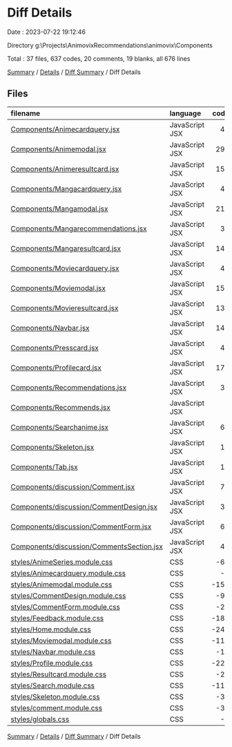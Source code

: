 # Diff Details

Date : 2023-07-22 19:12:46

Directory g:\\Projects\\AnimovixRecommendations\\animovix\\Components

Total : 37 files,  637 codes, 20 comments, 19 blanks, all 676 lines

[Summary](results.md) / [Details](details.md) / [Diff Summary](diff.md) / Diff Details

## Files
| filename | language | code | comment | blank | total |
| :--- | :--- | ---: | ---: | ---: | ---: |
| [Components/Animecardquery.jsx](/Components/Animecardquery.jsx) | JavaScript JSX | 41 | 1 | 3 | 45 |
| [Components/Animemodal.jsx](/Components/Animemodal.jsx) | JavaScript JSX | 296 | 4 | 29 | 329 |
| [Components/Animeresultcard.jsx](/Components/Animeresultcard.jsx) | JavaScript JSX | 156 | 27 | 13 | 196 |
| [Components/Mangacardquery.jsx](/Components/Mangacardquery.jsx) | JavaScript JSX | 40 | 11 | 3 | 54 |
| [Components/Mangamodal.jsx](/Components/Mangamodal.jsx) | JavaScript JSX | 211 | 19 | 25 | 255 |
| [Components/Mangarecommendations.jsx](/Components/Mangarecommendations.jsx) | JavaScript JSX | 30 | 1 | 5 | 36 |
| [Components/Mangaresultcard.jsx](/Components/Mangaresultcard.jsx) | JavaScript JSX | 146 | 27 | 12 | 185 |
| [Components/Moviecardquery.jsx](/Components/Moviecardquery.jsx) | JavaScript JSX | 40 | 11 | 3 | 54 |
| [Components/Moviemodal.jsx](/Components/Moviemodal.jsx) | JavaScript JSX | 159 | 7 | 13 | 179 |
| [Components/Movieresultcard.jsx](/Components/Movieresultcard.jsx) | JavaScript JSX | 138 | 19 | 10 | 167 |
| [Components/Navbar.jsx](/Components/Navbar.jsx) | JavaScript JSX | 144 | 14 | 14 | 172 |
| [Components/Presscard.jsx](/Components/Presscard.jsx) | JavaScript JSX | 43 | 0 | 3 | 46 |
| [Components/Profilecard.jsx](/Components/Profilecard.jsx) | JavaScript JSX | 176 | 7 | 12 | 195 |
| [Components/Recommendations.jsx](/Components/Recommendations.jsx) | JavaScript JSX | 30 | 1 | 6 | 37 |
| [Components/Recommends.jsx](/Components/Recommends.jsx) | JavaScript JSX | 7 | 0 | 2 | 9 |
| [Components/Searchanime.jsx](/Components/Searchanime.jsx) | JavaScript JSX | 60 | 5 | 7 | 72 |
| [Components/Skeleton.jsx](/Components/Skeleton.jsx) | JavaScript JSX | 15 | 1 | 6 | 22 |
| [Components/Tab.jsx](/Components/Tab.jsx) | JavaScript JSX | 19 | 0 | 6 | 25 |
| [Components/discussion/Comment.jsx](/Components/discussion/Comment.jsx) | JavaScript JSX | 70 | 0 | 6 | 76 |
| [Components/discussion/CommentDesign.jsx](/Components/discussion/CommentDesign.jsx) | JavaScript JSX | 31 | 16 | 6 | 53 |
| [Components/discussion/CommentForm.jsx](/Components/discussion/CommentForm.jsx) | JavaScript JSX | 65 | 0 | 8 | 73 |
| [Components/discussion/CommentsSection.jsx](/Components/discussion/CommentsSection.jsx) | JavaScript JSX | 44 | 1 | 8 | 53 |
| [styles/AnimeSeries.module.css](/styles/AnimeSeries.module.css) | CSS | -60 | 0 | -7 | -67 |
| [styles/Animecardquery.module.css](/styles/Animecardquery.module.css) | CSS | -9 | 0 | -1 | -10 |
| [styles/Animemodal.module.css](/styles/Animemodal.module.css) | CSS | -150 | -1 | -17 | -168 |
| [styles/CommentDesign.module.css](/styles/CommentDesign.module.css) | CSS | -92 | 0 | -11 | -103 |
| [styles/CommentForm.module.css](/styles/CommentForm.module.css) | CSS | -28 | 0 | -6 | -34 |
| [styles/Feedback.module.css](/styles/Feedback.module.css) | CSS | -185 | -3 | -21 | -209 |
| [styles/Home.module.css](/styles/Home.module.css) | CSS | -240 | -15 | -43 | -298 |
| [styles/Moviemodal.module.css](/styles/Moviemodal.module.css) | CSS | -117 | -1 | -17 | -135 |
| [styles/Navbar.module.css](/styles/Navbar.module.css) | CSS | -13 | 0 | -3 | -16 |
| [styles/Profile.module.css](/styles/Profile.module.css) | CSS | -221 | -12 | -22 | -255 |
| [styles/Resultcard.module.css](/styles/Resultcard.module.css) | CSS | -26 | 0 | -4 | -30 |
| [styles/Search.module.css](/styles/Search.module.css) | CSS | -110 | -12 | -17 | -139 |
| [styles/Skeleton.module.css](/styles/Skeleton.module.css) | CSS | -35 | 0 | -4 | -39 |
| [styles/comment.module.css](/styles/comment.module.css) | CSS | -32 | 0 | -6 | -38 |
| [styles/globals.css](/styles/globals.css) | CSS | -6 | -108 | -2 | -116 |

[Summary](results.md) / [Details](details.md) / [Diff Summary](diff.md) / Diff Details